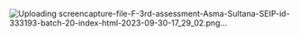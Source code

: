 
![Uploading screencapture-file-F-3rd-assessment-Asma-Sultana-SEIP-id-333193-batch-20-index-html-2023-09-30-17_29_02.png…]()
